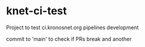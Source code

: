 # knet-ci-test
Project to test ci.kronosnet.org pipelines development

commit to 'main' to check if PRs break
and another
